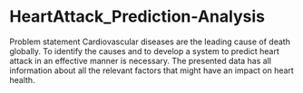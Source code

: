 # HeartAttack_Prediction-Analysis
Problem statement Cardiovascular diseases are the leading cause of death globally. To identify the causes and to develop a system to predict heart attack in an effective manner is necessary. The presented data has all information about all the relevant factors that might have an impact on heart health.
